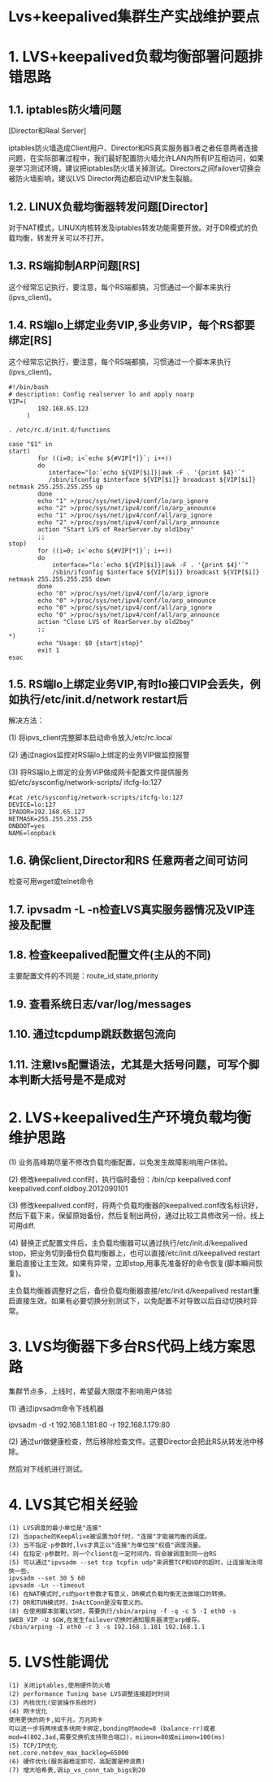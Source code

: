 # Lvs+keepalived集群生产实战维护要点


# 1.	LVS+keepalived负载均衡部署问题排错思路
## 1.1.	iptables防火墙问题
[Director和Real Server]

iptables防火墙造成Client用户、Director和RS真实服务器3者之者任意两者连接问题，在实际部署过程中，我们最好配置防火墙允许LAN内所有IP互相访问，如果是学习测试环境，建议把iptables防火墙关掉测试。Directors之间failover切换会被防火墙影响，建议LVS Director两边都启动VIP发生裂脑。
## 1.2.	LINUX负载均衡器转发问题[Director]

对于NAT模式，LINUX内核转发及iptables转发功能需要开放。对于DR模式的负载均衡，转发开关可以不打开。
## 1.3.	RS端抑制ARP问题[RS]

这个经常忘记执行，要注意，每个RS端都搞，习惯通过一个脚本来执行(ipvs_client)。
## 1.4.	RS端lo上绑定业务VIP,多业务VIP，每个RS都要绑定[RS]

这个经常忘记执行，要注意，每个RS端都搞，习惯通过一个脚本来执行(ipvs_client)。
```
#!/bin/bash
# description: Config realserver lo and apply noarp 
VIP=(
        192.168.65.123
     )

. /etc/rc.d/init.d/functions

case "$1" in
start)
        for ((i=0; i<`echo ${#VIP[*]}`; i++))
        do
           interface="lo:`echo ${VIP[$i]}|awk -F . '{print $4}'`"
           /sbin/ifconfig $interface ${VIP[$i]} broadcast ${VIP[$i]} netmask 255.255.255.255 up
        done
        echo "1" >/proc/sys/net/ipv4/conf/lo/arp_ignore
        echo "2" >/proc/sys/net/ipv4/conf/lo/arp_announce
        echo "1" >/proc/sys/net/ipv4/conf/all/arp_ignore
        echo "2" >/proc/sys/net/ipv4/conf/all/arp_announce
	    action "Start LVS of RearServer.by old1boy"
        ;;
stop)
        for ((i=0; i<`echo ${#VIP[*]}`; i++))
        do
            interface="lo:`echo ${VIP[$i]}|awk -F . '{print $4}'`"
            /sbin/ifconfig $interface ${VIP[$i]} broadcast ${VIP[$i]} netmask 255.255.255.255 down
        done
        echo "0" >/proc/sys/net/ipv4/conf/lo/arp_ignore
        echo "0" >/proc/sys/net/ipv4/conf/lo/arp_announce
        echo "0" >/proc/sys/net/ipv4/conf/all/arp_ignore
        echo "0" >/proc/sys/net/ipv4/conf/all/arp_announce
	    action "Close LVS of RearServer.by old2boy"
        ;;
*)
        echo "Usage: $0 {start|stop}"
        exit 1
esac

```

## 1.5.	RS端lo上绑定业务VIP,有时lo接口VIP会丢失，例如执行/etc/init.d/network restart后
解决方法：

(1)	将ipvs_client完整脚本启动命令放入/etc/rc.local

(2)	通过nagios监控对RS端lo上绑定的业务VIP做监控报警

(3)	将RS端lo上绑定的业务VIP做成网卡配置文件提供服务如/etc/sysconfig/network-scripts/ ifcfg-lo:127
```
#cat /etc/sysconfig/network-scripts/ifcfg-lo:127
DEVICE=lo:127
IPADDR=192.168.65.127
NETMASK=255.255.255.255
ONBOOT=yes
NAME=loopback
```
## 1.6.	确保client,Director和RS 任意两者之间可访问
检查可用wget或telnet命令
## 1.7.	ipvsadm -L -n检查LVS真实服务器情况及VIP连接及配置
## 1.8.	检查keepalived配置文件(主从的不同)
主要配置文件的不同是：route_id,state,priority

## 1.9.	查看系统日志/var/log/messages
## 1.10.	通过tcpdump跳跃数据包流向
## 1.11.	注意lvs配置语法，尤其是大括号问题，可写个脚本判断大括号是不是成对
# 2.	LVS+keepalived生产环境负载均衡维护思路

(1)	业务高峰期尽量不修改负载均衡配置，以免发生故障影响用户体验。

(2)	修改keepalived.conf时，执行临时备份：/bin/cp keepalived.conf keepalived.conf.oldboy.2012090101

(3)	修改keepalived.conf时，将两个负载均衡器的keepalived.conf改名标识好，然后下载下来，保留原始备份，然后复制出两份，通过比较工具修改另一份。线上可用diff.

(4)	替换正式配置文件后，主负载均衡器可以通过执行/etc/init.d/keepalived stop，把业务切到备份负载均衡器上，也可以直接/etc/init.d/keepalived restart重启直接让主生效。如果有异常，立即stop,用事先准备好的命令恢复(脚本瞬间恢复)。

主负载均衡器调整好之后，备份负载均衡器直接/etc/init.d/keepalived restart重启直接生效。如果有必要切换分别测试下，以免配置不对导致以后自动切换时异常。

# 3.	LVS均衡器下多台RS代码上线方案思路
集群节点多，上线时，希望最大限度不影响用户体验

(1)	通过ipvsadm命令下线机器

ipvsadm -d -t 192.168.1.181:80 -r 192.168.1.179:80

(2)	通过url做健康检查，然后移除检查文件。这要Director会把此RS从转发池中移除。

然后对下线机进行测试。
# 4.	LVS其它相关经验
```
(1)	LVS调度的最小单位是"连接"
(2)	当apache的KeepAlive被设置为Off时，"连接"才能被均衡的调度。
(3)	当不指定-p参数时,lvs才真正以"连接"为单位按"权值"调度流量。
(4)	在指定-p参数时，则一个client在一定时间内，将会被调度到同一台RS
(5)	可以通过"ipvsadm --set tcp tcpfin udp"来调整TCP和UDP的超时，让连接淘汰得快一些。
ipvsadm --set 30 5 60
ipvsadm -Ln --timeout
(6)	在NAT模式时,rs的port参数才有意义，DR模式负载均衡无法做端口的转换。
(7)	DR和TUN模式时，InActConn是没有意义的。
(8)	在使用脚本部署LVS时，需要执行/sbin/arping -f -q -c 5 -I eth0 -s $WEB_VIP -U $GW,在发生failover切换时通知服务器清空arp缓存。
/sbin/arping -I eth0 -c 3 -s 192.168.1.181 192.168.1.1
```
# 5.	LVS性能调优
```
(1)	关闭iptables,使用硬件防火墙
(2)	performance Tuning base LVS调整连接超时时间
(3)	内核优化(安装操作系统时)
(4)	网卡优化
使用更快的网卡,如千兆，万兆网卡
可以进一步将两块或多块网卡绑定,bonding时mode=0 (balance-rr)或者mod=4(802.3ad,需要交换机支持聚合端口)，miimon=80或miimon=100(ms)
(5)	TCP/IP优化
net.core.netdev_max_backlog=65000
(6)	硬件优化(服务器稳定即可，高配置是种浪费)
(7)	增大哈希表,调ip_vs_conn_tab_bigs到20
```